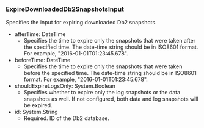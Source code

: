 ### ExpireDownloadedDb2SnapshotsInput
Specifies the input for expiring downloaded Db2 snapshots.

- afterTime: DateTime
  - Specifies the time to expire only the snapshots that were taken after the specified time. The date-time string should be in ISO8601 format. For example, "2016-01-01T01:23:45.678".
- beforeTime: DateTime
  - Specifies the time to expire only the snapshots that were taken before the specified time. The date-time string should be in ISO8601 format. For example, "2016-01-01T01:23:45.678".
- shouldExpireLogsOnly: System.Boolean
  - Specifies whether to expire only the log snapshots or the data snapshots as well. If not configured, both data and log snapshots will be expired.
- id: System.String
  - Required. ID of the Db2 database.
